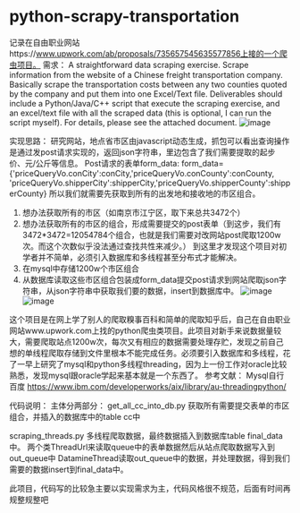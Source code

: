 # python-scrapy-transportation
记录在自由职业网站https://www.upwork.com/ab/proposals/735657545635577856上接的一个爬虫项目。
需求：
A straightforward data scraping exercise. Scrape information from the website of a Chinese freight transportation company. Basically scrape the transportation costs between any two counties quoted by the company and put them into one Excel/Text file. Deliverables should include a Python/Java/C++ script that execute the scraping exercise, and an excel/text file with all the scraped data (this is optional, I can run the script myself). For details, please see the attached document.
![image](https://github.com/jwzh222/python-scrapy-transportation/raw/master/images/1.png)

实现思路：
研究网站，地点省市区由javascript动态生成，抓包可以看出查询操作是通过发post请求实现的，返回json字符串，里边包含了我们需要提取的起步价、元/公斤等信息。
Post请求的表单form_data:
form_data={'priceQueryVo.conCity':conCity,'priceQueryVo.conCounty':conCounty,
'priceQueryVo.shipperCity':shipperCity,'priceQueryVo.shipperCounty':shipperCounty}
所以我们就需要先获取到所有的出发地和接收地的市区组合。

1.	想办法获取所有的市区（如南京市江宁区，取下来总共3472个）
2.	想办法获取所有的市区的组合，形成需要提交的post表单（到这步，我们有3472*3472=12054784个组合，也就是我们需要对改网站post爬取1200w次。而这个次数似乎没法通过查找共性来减少。） 到这里才发现这个项目对初学者并不简单，必须引入数据库和多线程甚至分布式才能解决。
3.	在mysql中存储1200w个市区组合
4.	从数据库读取这些市区组合包装成form_data提交post请求到网站爬取json字符串，从json字符串中获取我们要的数据，insert到数据库中。
![image](https://github.com/jwzh222/python-scrapy-transportation/raw/master/images/2.png)
![image](https://github.com/jwzh222/python-scrapy-transportation/raw/master/images/3.png)

这个项目是在网上学了别人的爬取糗事百科和简单的爬取知乎后，自己在自由职业网站www.upwork.com上找的python爬虫类项目。此项目对新手来说数据量较大，需要爬取站点1200w次，每次又有相应的数据需要处理存贮，发现之前自己想的单线程爬取存储到文件里根本不能完成任务。必须要引入数据库和多线程，花了一早上研究了mysql和python多线程threading，因为上一份工作对oracle比较熟悉，发现mysql跟oracle学起来基本就是一个东西了。
参考文献：
Mysql自行百度
https://www.ibm.com/developerworks/aix/library/au-threadingpython/




代码说明：
主体分两部分：
get_all_cc_into_db.py
获取所有需要提交表单的市区组合，并插入的数据库中的table cc中

scraping_threads.py
多线程爬取数据，最终数据插入到数据库table final_data中。
两个类ThreadUrl来读取queue中的表单数据然后从站点爬取数据写入到out_queue中
DatamineThread读取out_queue中的数据，并处理数据，得到我们需要的数据insert到final_data中。


此项目，代码写的比较急主要以实现需求为主，代码风格很不规范，后面有时间再规整规整吧
